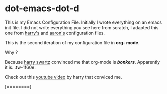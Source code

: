# dot-emacs-dot-d

This is my Emacs Configuration File. Initially I wrote everything on an emacs init file. I did not write everything you see here from scratch, I adapted this one from [harry's](https://harryrschwartz.com/ "harry swartz") and [aaron's](https://aaronbieber.com/ "aaron's")  configuration files. 

This is the second iteration of my configuration file in  **org- mode**. 

Why ?

Because [harry swartz](https://harryrschwartz.com/ "harry swartz") convinced me that org-mode is ***bonkers***. 
Apparently it is. :tw-1f60e: 

Check out this [youtube video](https://www.youtube.com/watch?v=SzA2YODtgK4 "youtube video") by harry that conviced me.



[========]